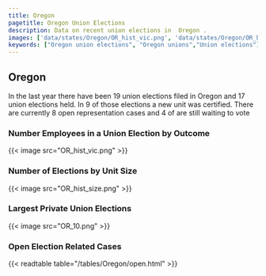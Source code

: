 ```yaml
---
title: Oregon
pagetitle: Oregon Union Elections
description: Data on recent union elections in  Oregon .
images: ['data/states/Oregon/OR_hist_vic.png', 'data/states/Oregon/OR_hist_size.png', 'data/states/Oregon/OR_10.png']
keywords: ["Oregon union elections", "Oregon unions","Union elections"]
---
```

##  Oregon

In the last year there have been 19 union elections filed in Oregon and 17 union elections held. In 9 of those elections a new unit was certified. There are currently 8 open representation cases and 4 of are still waiting to vote

### Number Employees in a Union Election by Outcome
{{< image src="OR_hist_vic.png" >}}

### Number of Elections by Unit Size
{{< image src="OR_hist_size.png" >}}

### Largest Private Union Elections
{{< image src="OR_10.png" >}}

### Open Election Related Cases
{{< readtable table="/tables/Oregon/open.html" >}}

